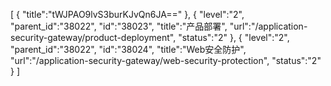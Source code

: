 [
	{
		"title":"tWJPAO9lvS3burKJvQn6JA=="
	},
	{
		"level":"2",
		"parent_id":"38022",
		"id":"38023",
		"title":"产品部署",
		"url":"/application-security-gateway/product-deployment",
		"status":"2"
	},
	{
		"level":"2",
		"parent_id":"38022",
		"id":"38024",
		"title":"Web安全防护",
		"url":"/application-security-gateway/web-security-protection",
		"status":"2"
	}
]